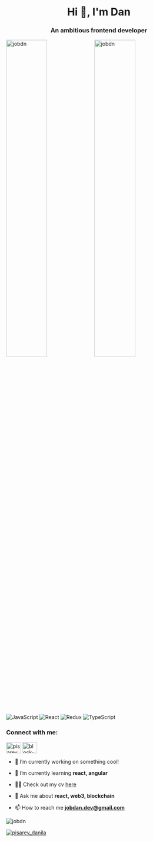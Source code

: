 <h1 align="center">Hi 👋, I'm Dan</h1>
<h3 align="center">An ambitious frontend developer</h3>

<img align="left" width="47%" src="https://github-readme-stats.vercel.app/api?username=jobdn&show_icons=true&locale=en" alt="jobdn" />
<img align="left" width="47%" src="https://github-readme-stats.vercel.app/api/top-langs?username=jobdn&show_icons=true&locale=en&layout=compact" alt="jobdn" />

<br />

![JavaScript](https://img.shields.io/badge/javascript-%23323330.svg?style=for-the-badge&logo=javascript&logoColor=%23F7DF1E)
![React](https://img.shields.io/badge/react-%2320232a.svg?style=for-the-badge&logo=react&logoColor=%2361DAFB)
![Redux](https://img.shields.io/badge/redux-%23593d88.svg?style=for-the-badge&logo=redux&logoColor=white)
![TypeScript](https://img.shields.io/badge/typescript-%23007ACC.svg?style=for-the-badge&logo=typescript&logoColor=white)

<h3>Connect with me:</h3>

<p align="left">
<a href="https://twitter.com/pisarev_danila" target="blank"><img align="center" src="https://raw.githubusercontent.com/rahuldkjain/github-profile-readme-generator/master/src/images/icons/Social/twitter.svg" alt="pisarev_danila" height="30" width="40" /></a>
<a href="https://linkedin.com/in/block-dan" target="blank"><img align="center" src="https://raw.githubusercontent.com/rahuldkjain/github-profile-readme-generator/master/src/images/icons/Social/linked-in-alt.svg" alt="block-dan" height="30" width="40" /></a>
</p>

- 🔭 I’m currently working on something cool!

- 🌱 I’m currently learning **react, angular**

- 👨‍💻 Check out my cv [here](https://rxresu.me/danstuding/pisarev-danila-frontend-dev)

- 💬 Ask me about **react, web3, blockchain**

- 📫 How to reach me **jobdan.dev@gmail.com**

<p align="left"> <img src="https://komarev.com/ghpvc/?username=jobdn&label=Profile%20views&color=0e75b6&style=flat" alt="jobdn" /> </p>

<p align="left"> <a href="https://twitter.com/pisarev_danila" target="blank"><img src="https://img.shields.io/twitter/follow/pisarev_danila?logo=twitter&style=for-the-badge" alt="pisarev_danila" /></a> </p>

